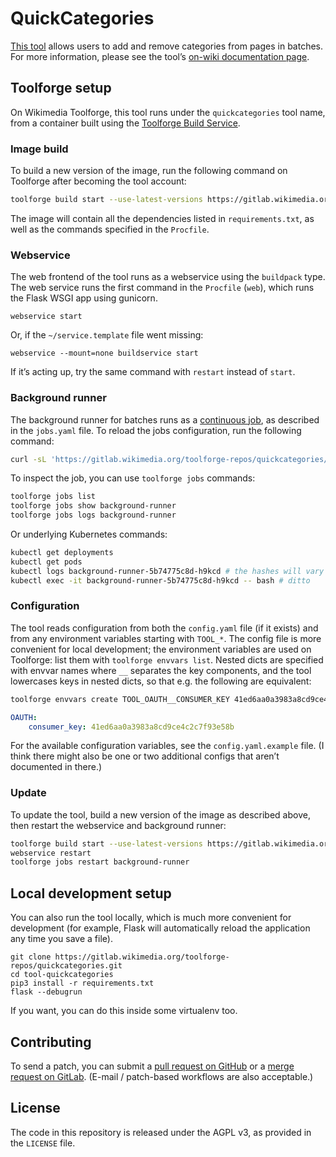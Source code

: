 # QuickCategories

[This tool](https://quickcategories.toolforge.org/) allows users to add and remove categories from pages in batches.
For more information,
please see the tool’s [on-wiki documentation page](https://meta.wikimedia.org/wiki/User:Lucas_Werkmeister/QuickCategories).

## Toolforge setup

On Wikimedia Toolforge, this tool runs under the `quickcategories` tool name,
from a container built using the [Toolforge Build Service](https://wikitech.wikimedia.org/wiki/Help:Toolforge/Build_Service).

### Image build

To build a new version of the image,
run the following command on Toolforge after becoming the tool account:

```sh
toolforge build start --use-latest-versions https://gitlab.wikimedia.org/toolforge-repos/quickcategories
```

The image will contain all the dependencies listed in `requirements.txt`,
as well as the commands specified in the `Procfile`.

### Webservice

The web frontend of the tool runs as a webservice using the `buildpack` type.
The web service runs the first command in the `Procfile` (`web`),
which runs the Flask WSGI app using gunicorn.

```
webservice start
```

Or, if the `~/service.template` file went missing:

```
webservice --mount=none buildservice start
```

If it’s acting up, try the same command with `restart` instead of `start`.

### Background runner

The background runner for batches runs as a [continuous job](https://wikitech.wikimedia.org/wiki/Help:Toolforge/Jobs_framework#Creating_continuous_jobs),
as described in the `jobs.yaml` file.
To reload the jobs configuration, run the following command:

```sh
curl -sL 'https://gitlab.wikimedia.org/toolforge-repos/quickcategories/-/raw/main/jobs.yaml' | toolforge jobs load /dev/stdin
```

To inspect the job, you can use `toolforge jobs` commands:

```sh
toolforge jobs list
toolforge jobs show background-runner
toolforge jobs logs background-runner
```

Or underlying Kubernetes commands:

```sh
kubectl get deployments
kubectl get pods
kubectl logs background-runner-5b74775c8d-h9kcd # the hashes will vary
kubectl exec -it background-runner-5b74775c8d-h9kcd -- bash # ditto
```

### Configuration

The tool reads configuration from both the `config.yaml` file (if it exists)
and from any environment variables starting with `TOOL_*`.
The config file is more convenient for local development;
the environment variables are used on Toolforge:
list them with `toolforge envvars list`.
Nested dicts are specified with envvar names where `__` separates the key components,
and the tool lowercases keys in nested dicts,
so that e.g. the following are equivalent:

```sh
toolforge envvars create TOOL_OAUTH__CONSUMER_KEY 41ed6aa0a3983a8cd9ce4c2c7f93e58b
```

```yaml
OAUTH:
    consumer_key: 41ed6aa0a3983a8cd9ce4c2c7f93e58b
```

For the available configuration variables, see the `config.yaml.example` file.
(I think there might also be one or two additional configs that aren’t documented in there.)

### Update

To update the tool, build a new version of the image as described above,
then restart the webservice and background runner:

```sh
toolforge build start --use-latest-versions https://gitlab.wikimedia.org/toolforge-repos/quickcategories
webservice restart
toolforge jobs restart background-runner
```

## Local development setup

You can also run the tool locally, which is much more convenient for development
(for example, Flask will automatically reload the application any time you save a file).

```
git clone https://gitlab.wikimedia.org/toolforge-repos/quickcategories.git
cd tool-quickcategories
pip3 install -r requirements.txt
flask --debugrun
```

If you want, you can do this inside some virtualenv too.

## Contributing

To send a patch, you can submit a
[pull request on GitHub](https://github.com/lucaswerkmeister/tool-quickcategories) or a
[merge request on GitLab](https://gitlab.wikimedia.org/toolforge-repos/quickcategories).
(E-mail / patch-based workflows are also acceptable.)

## License

The code in this repository is released under the AGPL v3, as provided in the `LICENSE` file.
